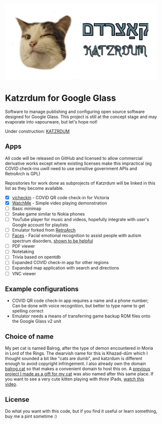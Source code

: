 ![Katzrdum](logo.png)
# Katzrdum for Google Glass
Software to manage publishing and configuring open source software designed for Google Glass.
This project is still at the concept stage and may evaporate into vapourware, but let's hope not!

Under construction: [KATZRDUM](https://mine.balrog.cat)

## Apps
All code will be released on GitHub and licensed to allow commercial derivative works except where existing licenses make this impractical (eg COVID check-ins uwill need to use sensitive government APIs and RetroArch is GPL)

Repositories for work done as subprojects of Katzrdum will be linked in this list as they become available.

* [x] [vicheckin](https://github.com/mensly/viccheckin) - COVID QR code check-in for Victoria
* [x] [WatchMe](https://github.com/mensly/watchmeforglass) - Simple video playing demonstration
* [ ] Basic minimap
* [ ] Snake game similar to Nokia phones
* [ ] YouTube player for music and videos, hopefully integrate with user's Google account for playlists
* [ ] Emulator forked from [RetroArch](https://github.com/libretro/RetroArch)
* [ ] [Faces](https://github.com/mensly/facesforglass) - Facial emotional recognition to assist people with autism spectrum disorders, 
[shown to be helpful](https://med.stanford.edu/news/all-news/2018/08/google-glass-helps-kids-with-autism-read-facial-expressions.html)
* [ ] PDF viewer
* [ ] Notetaking
* [ ] Trivia based on opentdb
* [ ] Expanded COVID check-in app for other regions
* [ ] Expanded map application with search and directions
* [ ] VNC viewer

## Example configurations
* COVID QR code check-in app requires a name and a phone number; 
Can be done with voice recognition, but better to type name to get spelling correct
* Emulator needs a means of transferring game backup ROM files onto the Google Glass v2 unit

## Choice of name
My pet cat is named Balrog, after the type of demon encountered in Moria in Lord of the Rings. The dwarvish name for this is Khazad-dûm
which I thought sounded a bit like "cats are dumb", and katzrdum is different enough to avoid copyright infringement. 
I also already own the domain [balrog.cat](http://balrog.cat) so that makes a convenient domain to host this on.
A [previous project I made as a gift for my cat](https://github.com/mensly/Dwarrowdelf) was also named after this same place. 
If you want to see a very cute kitten playing with *three* iPads, [watch this video](https://youtu.be/W5rK3JmVIgM).

## License
Do what you want with this code, but if you find it useful or learn something, buy me a pint sometime :)
